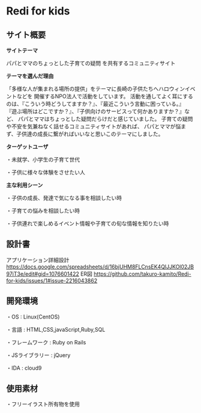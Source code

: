# Redi for kids

## サイト概要

****サイトテーマ****

パパとママのちょっとした子育ての疑問
を共有するコミュニティサイト

****テーマを選んだ理由****

「多様な人が集まれる場所の提供」をテーマに長崎の子供たちへハロウィンイベントなどを
開催するNPO法人で活動をしています。
活動を通してよく耳にするのは、『こういう時どうしてますか？』、『最近こういう言動に困っている。』
『遊ぶ場所はどこですか？』、『子供向けのサービスって何かありますか？』など、
パパとママはちょっとした疑問だらけだと感じていました。
子育ての疑問や不安を気兼ねなく話せるコミュニティサイトがあれば、
パパとママが悩まず、子供達の成長に繋がればいいなと思いこのテーマにしました。

****ターゲットユーザ****

・未就学、小学生の子育て世代

・子供に様々な体験をさせたい人

****主な利用シーン****

・子供の成長、発達で気になる事を相談したい時

・子育ての悩みを相談したい時

・子供連れで楽しめるイベント情報や子育ての旬な情報を知りたい時

## 設計書
アプリケーション詳細設計
https://docs.google.com/spreadsheets/d/16bjUHM8FLCnsEK4QlJJKOl02JB97iT3e/edit#gid=1076601422
ER図
https://github.com/takuro-kamito/Redi-for-kids/issues/1#issue-2216043862

## 開発環境

・OS : Linux(CentOS)

・言語 : HTML,CSS,javaScript,Ruby,SQL

・フレームワーク : Ruby on Rails

・JSライブラリー : jQuery

・IDA : cloud9

## 使用素材

・フリーイラスト所有物を使用



